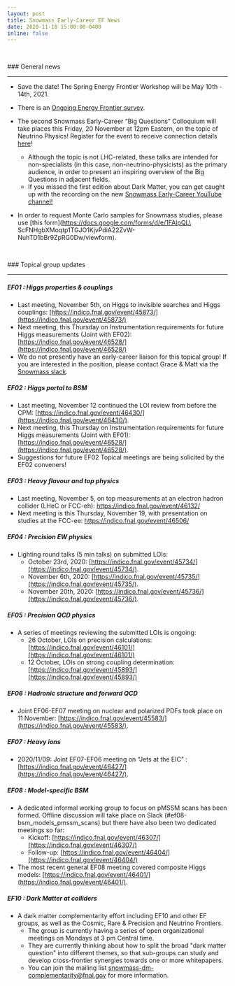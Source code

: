```yaml
---
layout: post
title: Snowmass Early-Career EF News
date: 2020-11-18 15:00:00-0400
inline: false
---
```


<p>&nbsp;</p>
### General news

***

   * Save the date! The Spring Energy Frontier Workshop will be May 10th - 14th, 2021.

   * There is an [Ongoing Energy Frontier survey](https://docs.google.com/forms/d/e/1FAIpQLScFq5o6wPqC9qTPtqrycIcaaZY22HF77Zf59jlLiNqa2uebHw/viewform).

   * The second Snowmass Early-Career “Big Questions” Colloquium will take places this Friday, 20 November at 12pm Eastern, on the topic of Neutrino Physics! Register for the event to receive connection details [here](https://indico.fnal.gov/event/46055/)!
      * Although the topic is not LHC-related, these talks are intended for non-specialists (in this case, non-neutrino-physicists) as the primary audience, in order to present an inspiring overview of the Big Questions in adjacent fields.
      * If you missed the first edition about Dark Matter, you can get caught up with the recording on the new [Snowmass Early-Career YouTube channel!](https://www.youtube.com/watch?v=OcYqE2aSgCc)

   * In order to request Monte Carlo samples for Snowmass studies, please use [this form](https://docs.google.com/forms/d/e/1FAIpQL\
ScFNHgbXMoqtp1TGJO1KjvPdiA22ZvW-NuhTD1bBr9ZpRG0Dw/viewform).

<p>&nbsp;</p>
### Topical group updates

***

##### EF01 : Higgs properties & couplings
   * Last meeting, November 5th, on Higgs to invisible searches and Higgs couplings: [https://indico.fnal.gov/event/45873/](https://indico.fnal.gov/event/45873/)
   * Next meeting, this Thursday on Instrumentation requirements for future Higgs measurements (Joint with EF02): [https://indico.fnal.gov/event/46528/](https://indico.fnal.gov/event/46528/)
   * We do not presently have an early-career liaison for this topical group! If you are interested in the position, please contact Grace & Matt via the [Snowmass slack](https://snowmass2021.slack.com/).


##### EF02 : Higgs portal to BSM
   * Last meeting, November 12 continued the LOI review from before the CPM: [https://indico.fnal.gov/event/46430/](https://indico.fnal.gov/event/46430/).
   * Next meeting, this Thursday on Instrumentation requirements for future Higgs measurements (Joint with EF01): [https://indico.fnal.gov/event/46528/](https://indico.fnal.gov/event/46528/).
   * Suggestions for future EF02 Topical meetings are being solicited by the EF02 conveners!


##### EF03 : Heavy flavour and top physics
   * Last meeting, November 5, on top measurements at an electron hadron collider (LHeC or FCC-eh): https://indico.fnal.gov/event/46132/
   * Next meeting is this Thursday, November 19, with presentation on studies at the FCC-ee: https://indico.fnal.gov/event/46506/ 

##### EF04 : Precision EW physics
   * Lighting round talks (5 min talks) on submitted LOIs:
       * October 23rd, 2020: [https://indico.fnal.gov/event/45734/](https://indico.fnal.gov/event/45734/).
       * November 6th, 2020: [https://indico.fnal.gov/event/45735/](https://indico.fnal.gov/event/45735/).
       * November 20th, 2020: [https://indico.fnal.gov/event/45736/](https://indico.fnal.gov/event/45736/).

##### EF05 : Precision QCD physics
  * A series of meetings reviewing the submitted LOIs is ongoing:
    * 26 October, LOIs on precision calculations: [https://indico.fnal.gov/event/46101/](https://indico.fnal.gov/event/46101/)
    * 12 October, LOIs on strong coupling determination: [https://indico.fnal.gov/event/45893/](https://indico.fnal.gov/event/45893/)

##### EF06 : Hadronic structure and forward QCD
  * Joint EF06-EF07 meeting on nuclear and polarized PDFs took place on 11 November: [https://indico.fnal.gov/event/45583/](https://indico.fnal.gov/event/45583/).

##### EF07 : Heavy ions
   * 2020/11/09: Joint EF07-EF06 meeting on “Jets at the EIC” : [https://indico.fnal.gov/event/46427/](https://indico.fnal.gov/event/46427/).


##### EF08 : Model-specific BSM
   * A dedicated informal working group to focus on pMSSM scans has been formed. Offline discussion will take place on Slack (#ef08-bsm_models_pmssm_scans) but there have also been two dedicated meetings so far:
      * Kickoff: [https://indico.fnal.gov/event/46307/](https://indico.fnal.gov/event/46307/)
      * Follow-up: [https://indico.fnal.gov/event/46404/](https://indico.fnal.gov/event/46404/)
   * The most recent general EF08 meeting covered composite Higgs models: [https://indico.fnal.gov/event/46401/](https://indico.fnal.gov/event/46401/).

##### EF10 : Dark Matter at colliders
   * A dark matter complementarity effort including EF10 and other EF groups, as well as the Cosmic, Rare & Precision and Neutrino Frontiers.
      * The group is currently having a series of open organizational meetings on Mondays at 3 pm Central time.
      * They are currently thinking about how to split the broad "dark matter question" into different themes, so that sub-groups can study and develop cross-frontier synergies towards one or more whitepapers.
      * You can join the mailing list [snowmass-dm-complementarity@fnal.gov](mailto:snowmass-dm-complementarity@fnal.gov) for more information. 